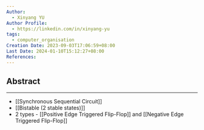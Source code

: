 ```yaml
---
Author:
  - Xinyang YU
Author Profile:
  - https://linkedin.com/in/xinyang-yu
tags:
  - computer_organisation
Creation Date: 2023-09-03T17:06:59+08:00
Last Date: 2024-01-10T15:12:27+08:00
References: 
---
```

## Abstract
---
- [[Synchronous Sequential Circuit]]
- [[Bistable (2 stable states)]]
- 2 types - [[Positive Edge Triggered Flip-Flop]] and [[Negative Edge Triggered Flip-Flop]]